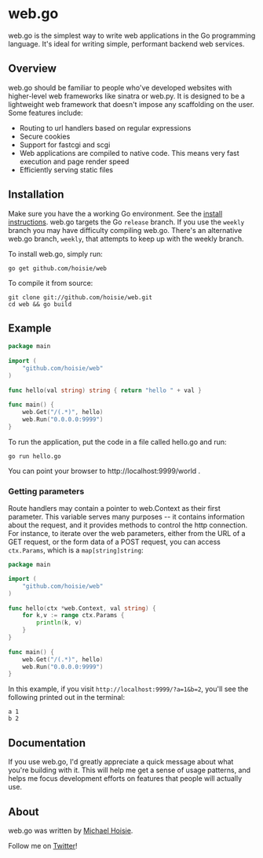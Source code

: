 # web.go

web.go is the simplest way to write web applications in the Go programming language. It's ideal for writing simple, performant backend web services. 

## Overview

web.go should be familiar to people who've developed websites with higher-level web frameworks like sinatra or web.py. It is designed to be a lightweight web framework that doesn't impose any scaffolding on the user. Some features include:

* Routing to url handlers based on regular expressions
* Secure cookies
* Support for fastcgi and scgi
* Web applications are compiled to native code. This means very fast execution and page render speed
* Efficiently serving static files

## Installation

Make sure you have the a working Go environment. See the [install instructions](http://golang.org/doc/install.html). web.go targets the Go `release` branch. If you use the `weekly` branch you may have difficulty compiling web.go. There's an alternative web.go branch, `weekly`, that attempts to keep up with the weekly branch.

To install web.go, simply run:

    go get github.com/hoisie/web

To compile it from source:

    git clone git://github.com/hoisie/web.git
    cd web && go build

## Example
```go
package main
    
import (
    "github.com/hoisie/web"
)
    
func hello(val string) string { return "hello " + val } 
    
func main() {
    web.Get("/(.*)", hello)
    web.Run("0.0.0.0:9999")
}
```

To run the application, put the code in a file called hello.go and run:

    go run hello.go
    
You can point your browser to http://localhost:9999/world . 

### Getting parameters

Route handlers may contain a pointer to web.Context as their first parameter. This variable serves many purposes -- it contains information about the request, and it provides methods to control the http connection. For instance, to iterate over the web parameters, either from the URL of a GET request, or the form data of a POST request, you can access `ctx.Params`, which is a `map[string]string`:

```go
package main

import (
    "github.com/hoisie/web"
)
    
func hello(ctx *web.Context, val string) { 
    for k,v := range ctx.Params {
		println(k, v)
	}
}   
    
func main() {
    web.Get("/(.*)", hello)
    web.Run("0.0.0.0:9999")
}
```

In this example, if you visit `http://localhost:9999/?a=1&b=2`, you'll see the following printed out in the terminal:

    a 1
    b 2

## Documentation

If you use web.go, I'd greatly appreciate a quick message about what you're building with it. This will help me get a sense of usage patterns, and helps me focus development efforts on features that people will actually use. 

## About

web.go was written by [Michael Hoisie](http://hoisie.com). 

Follow me on [Twitter](http://www.twitter.com/hoisie)!

